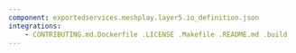 ```yaml
---
component: exportedservices.meshplay.layer5.io_definition.json
integrations:
    - CONTRIBUTING.md.Dockerfile .LICENSE .Makefile .README.md .build .consul .exportedservices.meshplay.layer5.io_definition.json.md .go.mod .go.sum .helpers .internal .main.go .output .templates .tests
---
```


